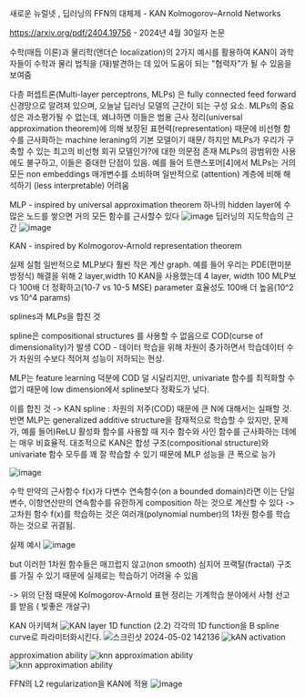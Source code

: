 새로운 뉴럴넷 , 딥러닝의 FFN의 대체제 - KAN
Kolmogorov–Arnold Networks

https://arxiv.org/pdf/2404.19756 - 2024년 4월 30일자 논문

수학(매듭 이론)과 물리학(앤더슨 localization)의 2가지 예시를 활용하여 KAN이 과학자들이 수학과 물리 법칙을 (재)발견하는 데 있어 도움이 되는 "협력자"가 될 수 있음을 보여줌

다층 퍼셉트론(Multi-layer perceptrons, MLPs) 은 fully connected feed forward 신경망으로 알려져 있으며, 오늘날 딥러닝 모델의 근간이 되는 구성 요소. MLPs의 중요성은 과소평가될 수 없는데, 왜냐하면 이들은 범용 근사 정리(universal approximation theorem)에 의해 보장된 표현력(representation) 때문에 비선형 함수를 근사화하는 machine leraning의 기본 모델이기 때문/ 하지만 MLPs가 우리가 구축할 수 있는 최고의 비선형 회귀 모델인가?에 대한 의문점 존재
MLPs의 광범위한 사용에도 불구하고, 이들은 중대한 단점이 있음. 예를 들어 트랜스포머[4]에서 MLPs는 거의 모든 non embeddings 매개변수를 소비하며 일반적으로 (attention) 계층에 비해 해석하기 (less interpretable) 어려움

MLP - inspired by universal approximation theorem
하나의 hidden layer에 수많은 노드를 쌓으면 거의 모든 함수를 근사할수 있다
![image](https://github.com/jinuk0211/llm_project/assets/150532431/e5e75dd1-d5a9-4f2a-bfee-6bece9cf39c9)
딥러닝의 지도학습의 근간
![image](https://github.com/jinuk0211/llm_project/assets/150532431/1ca9507c-0930-467c-bba8-970fb3a01435)


KAN - inspired by Kolmogorov-Arnold representation theorem

실제 실험
일반적으로 MLP보다 훨씬 작은 계산 graph.
예를 들어 우리는 PDE(편미분방정식) 해결을 위해 2 layer,width 10 KAN을 사용했는데 4 layer, width 100 MLP보다 100배 더 정확하고(10-7 vs 10-5 MSE) parameter 효율성도 100배 더 높음(10^2 vs 10^4 params)

splines과 MLPs을 합친 것

spline은 compositional structures 를 사용할 수 없음으로 COD(curse of dimensionality)가 발생
COD - 데이터 학습을 위해 차원이 증가하면서 학습데이터 수가 차원의 수보다 적어져 성능이 저하되는 현상.

MLP는 feature learning 덕분에 COD 덜 시달리지만, univariate 함수를 최적화할 수 없기 때문에 low dimension에서 spline보다 정확도가 낮다.

이를 합친 것 -> KAN
spline : 차원의 저주(COD) 때문에 큰 N에 대해서는 실패할 것. 반면 MLP는 generalized additive structure을 잠재적으로 학습할 수 있지만, 문제가, 예를 들어)ReLU 활성화 함수를 사용할 때 지수 함수와 사인 함수를 근사화하는 데에는 매우 비효율적. 대조적으로 KAN은 합성 구조(compositional structure)와 univariate 함수 모두를 꽤 잘 학습할 수 있기 때문에 MLP 성능을 큰 폭으로 능가


![image](https://github.com/jinuk0211/llm_project/assets/150532431/63ea1bdf-4b99-4e17-8921-c620743c89d5)

수학
만약의 근사함수 f(x)가 다변수 연속함수(on a bounded domain)라면 
이는 단일 변수, 이항연산만의 연속함수를 유한하게 composition 하는 것으로 계산할 수 있다
->
고차원 함수 f(x)를 학습하는 것은 여러개(polynomial number)의 1차원 함수를 학습하는 것으로 귀결됨.


실제 예시
![image](https://github.com/jinuk0211/llm_project/assets/150532431/f1e8e8b6-ce22-417a-8378-4cd1f06336ac)

but
이러한 1차원 함수들은 매끄럽지 않고(non smooth) 심지어 프랙탈(fractal) 구조를 가질 수 있기 때문에 실제로는 학습하기 어려울 수 있음

-> 위의 단점 때문에 Kolmogorov-Arnold 표현 정리는 기계학습 분야에서 사형 선고를 받음 ( 빚좋은 개살구)

KAN 아키텍쳐
![KAN layer 1D function](https://github.com/jinuk0211/llm_project/assets/150532431/270a0a7f-1519-43d2-a8a5-cc2090d9eb85)
(2.2) 각각의 1D function을 B spline curve로 파라미터화시킨다.
![스크린샷 2024-05-02 142136](https://github.com/jinuk0211/llm_project/assets/150532431/cc68c209-965c-4e1d-b5ff-0b924859e176)
![kAN activation](https://github.com/jinuk0211/llm_project/assets/150532431/7edb6fec-3d79-4c58-bb78-058718906711)

approximation ability
![knn approximation ability](https://github.com/jinuk0211/llm_project/assets/150532431/de81738f-04d1-4c0d-abb0-7391059a1cc8)
![knn approximation ability](https://github.com/jinuk0211/llm_project/assets/150532431/d298f348-9714-4677-b104-cb466a11f52f)


FFN의 L2 regularization을 KAN에 적용
![image](https://github.com/jinuk0211/llm_project/assets/150532431/ec6dc43e-5c14-4503-a437-7590cf4f1a8a)


